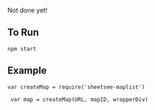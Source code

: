 Not done yet!

## To Run

    npm start

## Example

    var createMap = require('sheetsee-maplist')
    
	 var map = createMap(URL, mapID, wrapperDiv)
